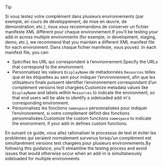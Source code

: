 > [!TIP]
> <span data-ttu-id="4dd6a-101">Si vous testez votre complément dans plusieurs environnements (par exemple, en cours de développement, de mise en œuvre, de démonstration, etc.), nous vous recommandons de conserver un fichier manifeste XML différent pour chaque environnement.</span><span class="sxs-lookup"><span data-stu-id="4dd6a-101">If you'll be testing your add-in across multiple environments (for example, in development, staging, demo, etc.), we recommend that you maintain a different XML manifest file for each environment.</span></span> <span data-ttu-id="4dd6a-102">Dans chaque fichier manifeste, vous pouvez :</span><span class="sxs-lookup"><span data-stu-id="4dd6a-102">In each manifest file, you can:</span></span>
> - <span data-ttu-id="4dd6a-103">Spécifiez les URL qui correspondent à l’environnement.</span><span class="sxs-lookup"><span data-stu-id="4dd6a-103">Specify the URLs that correspond to the environment.</span></span>
> - <span data-ttu-id="4dd6a-104">Personnalisez les valeurs `DisplayName` de métadonnées `Resources` telles que et les étiquettes au sein pour indiquer l’environnement, afin que les utilisateurs finals puissent identifier l’environnement correspondant d’un complément versions test chargées.</span><span class="sxs-lookup"><span data-stu-id="4dd6a-104">Customize metadata values like `DisplayName` and labels within `Resources` to indicate the environment, so that end users will be able to identify a sideloaded add-in's corresponding environment.</span></span> 
> - <span data-ttu-id="4dd6a-105">Personnalisez les fonctions `namespace` personnalisées pour indiquer l’environnement, si votre complément définit des fonctions personnalisées.</span><span class="sxs-lookup"><span data-stu-id="4dd6a-105">Customize the custom functions `namespace` to indicate the environment, if your add-in defines custom functions.</span></span>
> 
> <span data-ttu-id="4dd6a-106">En suivant ce guide, vous allez rationaliser le processus de test et éviter les problèmes qui seraient normalement survenus lorsqu’un complément est simultanément versions test chargées pour plusieurs environnements.</span><span class="sxs-lookup"><span data-stu-id="4dd6a-106">By following this guidance, you'll streamline the testing process and avoid issues that would otherwise occur when an add-in is simultaneously sideloaded for multiple environments.</span></span>